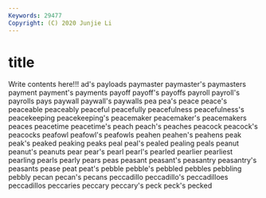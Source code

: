```yaml
---
Keywords: 29477
Copyright: (C) 2020 Junjie Li
---
```


# title

Write contents here!!!
ad's 
payloads 
paymaster 
paymaster's 
paymasters 
payment
payment's 
payments 
payoff 
payoff's 
payoffs 
payroll 
payroll's 
payrolls 
pays 
paywall
paywall's 
paywalls 
pea 
pea's 
peace 
peace's 
peaceable 
peaceably 
peaceful 
peacefully
peacefulness 
peacefulness's 
peacekeeping 
peacekeeping's 
peacemaker 
peacemaker's 
peacemakers 
peaces 
peacetime 
peacetime's
peach 
peach's 
peaches 
peacock 
peacock's 
peacocks 
peafowl 
peafowl's 
peafowls 
peahen
peahen's 
peahens 
peak 
peak's 
peaked 
peaking 
peaks 
peal 
peal's 
pealed
pealing 
peals 
peanut 
peanut's 
peanuts 
pear 
pear's 
pearl 
pearl's 
pearled
pearlier 
pearliest 
pearling 
pearls 
pearly 
pears 
peas 
peasant 
peasant's 
peasantry
peasantry's 
peasants 
pease 
peat 
peat's 
pebble 
pebble's 
pebbled 
pebbles 
pebbling
pebbly 
pecan 
pecan's 
pecans 
peccadillo 
peccadillo's 
peccadilloes 
peccadillos 
peccaries 
peccary
peccary's 
peck 
peck's 
pecked 
